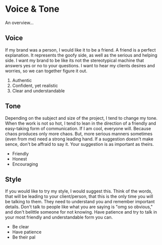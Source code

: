 # Voice & Tone

An overview…

## Voice

If my brand was a person, I would like it to be a friend. A friend is a perfect explanation. It represents the goofy side, as well as the serious and helping side. I want my brand to be like its not the stereotypical machine that answers yes or no to your questions. I want to hear my clients desires and worries, so we can together figure it out.

1. Authentic
2. Confident, yet realistic
3. Clear and understandable

## Tone

Depending on the subject and size of the project, I tend to change my tone. When the work is not so hot, I tend to lean in the direction of a friendly and easy-taking form of communication. If I am cool, everyone will. Because chaos produces only more chaos. But, more serious manners sometimes (even from me) need a strong leading hand. If a suggestion doesn't make sence, don't be affraid to say it. Your suggestion is as important as theirs.

- Friendly
- Honest
- Encouraging

## Style

If you would like to try my style, I would suggest this. Think of the words, that will be leading to your client/person, that this is the only time you will be talking to them. They need to understand you and remember important details. Don't talk to people like what you are saying is "omg so obvious," and don't belittle someone for not knowing. Have patience and try to talk in your most friendly and understandable form you can.

- Be clear
- Have patience
- Be their pal
